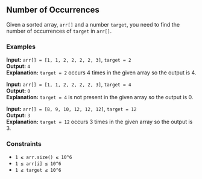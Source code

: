 ## Number of Occurrences

Given a sorted array, `arr[]` and a number `target`, you need to find the number of occurrences of `target` in `arr[]`.

### Examples

**Input:** `arr[] = [1, 1, 2, 2, 2, 2, 3]`, `target = 2`  
**Output:** `4`  
**Explanation:** `target = 2` occurs 4 times in the given array so the output is 4.

**Input:** `arr[] = [1, 1, 2, 2, 2, 2, 3]`, `target = 4`  
**Output:** `0`  
**Explanation:** `target = 4` is not present in the given array so the output is 0.

**Input:** `arr[] = [8, 9, 10, 12, 12, 12]`, `target = 12`  
**Output:** `3`  
**Explanation:** `target = 12` occurs 3 times in the given array so the output is 3.

### Constraints

- `1 ≤ arr.size() ≤ 10^6`
- `1 ≤ arr[i] ≤ 10^6`
- `1 ≤ target ≤ 10^6`